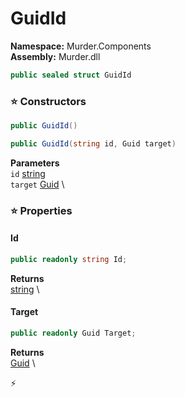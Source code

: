 # GuidId

**Namespace:** Murder.Components \
**Assembly:** Murder.dll

```csharp
public sealed struct GuidId
```

### ⭐ Constructors
```csharp
public GuidId()
```

```csharp
public GuidId(string id, Guid target)
```

**Parameters** \
`id` [string](https://learn.microsoft.com/en-us/dotnet/api/System.String?view=net-7.0) \
`target` [Guid](https://learn.microsoft.com/en-us/dotnet/api/System.Guid?view=net-7.0) \

### ⭐ Properties
#### Id
```csharp
public readonly string Id;
```

**Returns** \
[string](https://learn.microsoft.com/en-us/dotnet/api/System.String?view=net-7.0) \
#### Target
```csharp
public readonly Guid Target;
```

**Returns** \
[Guid](https://learn.microsoft.com/en-us/dotnet/api/System.Guid?view=net-7.0) \


⚡